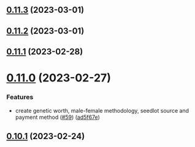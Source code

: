## [0.11.3](https://github.com/bcgov/nr-spar-backend/compare/v0.11.2...v0.11.3) (2023-03-01)



## [0.11.2](https://github.com/bcgov/nr-spar-backend/compare/v0.11.1...v0.11.2) (2023-03-01)



## [0.11.1](https://github.com/bcgov/nr-spar-backend/compare/v0.11.0...v0.11.1) (2023-02-28)



# [0.11.0](https://github.com/bcgov/nr-spar-backend/compare/v0.10.1...v0.11.0) (2023-02-27)


### Features

* create genetic worth, male-female methodology, seedlot source and payment method ([#59](https://github.com/bcgov/nr-spar-backend/issues/59)) ([ad5f67e](https://github.com/bcgov/nr-spar-backend/commit/ad5f67e8a2d012d037f6dda6b45f24da5bedafb8))



## [0.10.1](https://github.com/bcgov/nr-spar-backend/compare/v0.10.0...v0.10.1) (2023-02-24)




